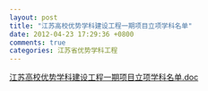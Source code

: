 ```yaml
---
layout: post
title: "江苏高校优势学科建设工程一期项目立项学科名单"
date: 2012-04-23 17:29:36 +0800
comments: true
categories: 江苏省优势学科工程
---
```



[江苏高校优势学科建设工程一期项目立项学科名单.doc](http://985.nju.edu.cn/ewebeditor/UploadFile/201242319022428.doc)

